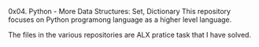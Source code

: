 0x04. Python - More Data Structures: Set, Dictionary
This repository focuses on Python programong language as a higher level language.

The files in the various repositories are ALX pratice task that I have solved.
